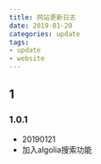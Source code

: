 ```yaml
---
title: 网站更新日志
date: 2019-01-20
categories: update
tags:
- update
- website
---
```



## 1
### 1.0.1
- 20190121
- 加入algolia搜索功能
